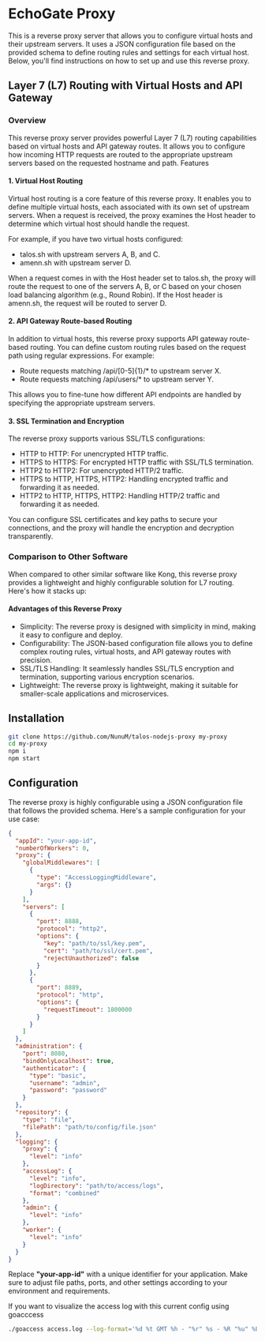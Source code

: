 # EchoGate Proxy

This is a reverse proxy server that allows you to configure virtual hosts and their upstream servers. It uses a JSON configuration file based on the provided schema to define routing rules and settings for each virtual host. Below, you'll find instructions on how to set up and use this reverse proxy.

## Layer 7 (L7) Routing with Virtual Hosts and API Gateway

### Overview

This reverse proxy server provides powerful Layer 7 (L7) routing capabilities based on virtual hosts and API gateway routes. It allows you to configure how incoming HTTP requests are routed to the appropriate upstream servers based on the requested hostname and path.
Features

#### 1. Virtual Host Routing

Virtual host routing is a core feature of this reverse proxy. It enables you to define multiple virtual hosts, each associated with its own set of upstream servers. When a request is received, the proxy examines the Host header to determine which virtual host should handle the request.

For example, if you have two virtual hosts configured:

* talos.sh with upstream servers A, B, and C.
* amenn.sh with upstream server D.

When a request comes in with the Host header set to talos.sh, the proxy will route the request to one of the servers A, B, or C based on your chosen load balancing algorithm (e.g., Round Robin). If the Host header is amenn.sh, the request will be routed to server D.

#### 2. API Gateway Route-based Routing

In addition to virtual hosts, this reverse proxy supports API gateway route-based routing. You can define custom routing rules based on the request path using regular expressions. For example:

* Route requests matching /api/[0-5]{1}/* to upstream server X.
* Route requests matching /api/users/* to upstream server Y.

This allows you to fine-tune how different API endpoints are handled by specifying the appropriate upstream servers.

#### 3. SSL Termination and Encryption

The reverse proxy supports various SSL/TLS configurations:

* HTTP to HTTP: For unencrypted HTTP traffic.
* HTTPS to HTTPS: For encrypted HTTP traffic with SSL/TLS termination.
* HTTP2 to HTTP2: For unencrypted HTTP/2 traffic.
* HTTPS to HTTP, HTTPS, HTTP2: Handling encrypted traffic and forwarding it as needed.
* HTTP2 to HTTP, HTTPS, HTTP2: Handling HTTP/2 traffic and forwarding it as needed.

You can configure SSL certificates and key paths to secure your connections, and the proxy will handle the encryption and decryption transparently.

### Comparison to Other Software

When compared to other similar software like Kong, this reverse proxy provides a lightweight and highly configurable solution for L7 routing. Here's how it stacks up:

#### Advantages of this Reverse Proxy

* Simplicity: The reverse proxy is designed with simplicity in mind, making it easy to configure and deploy.
* Configurability: The JSON-based configuration file allows you to define complex routing rules, virtual hosts, and API gateway routes with precision.
* SSL/TLS Handling: It seamlessly handles SSL/TLS encryption and termination, supporting various encryption scenarios.
* Lightweight: The reverse proxy is lightweight, making it suitable for smaller-scale applications and microservices.

## Installation

```bash
git clone https://github.com/NunuM/talos-nodejs-proxy my-proxy
cd my-proxy
npm i
npm start
```

## Configuration

The reverse proxy is highly configurable using a JSON configuration file that follows the provided schema. Here's a sample configuration for your use case:

````json
{
  "appId": "your-app-id",
  "numberOfWorkers": 0,
  "proxy": {
    "globalMiddlewares": [
      {
        "type": "AccessLoggingMiddleware",
        "args": {}
      }
    ],
    "servers": [
      {
        "port": 8888,
        "protocol": "http2",
        "options": {
          "key": "path/to/ssl/key.pem",
          "cert": "path/to/ssl/cert.pem",
          "rejectUnauthorized": false
        }
      },
      {
        "port": 8889,
        "protocol": "http",
        "options": {
          "requestTimeout": 1800000
        }
      }
    ]
  },
  "administration": {
    "port": 8080,
    "bindOnlyLocalhost": true,
    "authenticator": {
      "type": "basic",
      "username": "admin",
      "password": "password"
    }
  },
  "repository": {
    "type": "file",
    "filePath": "path/to/config/file.json"
  },
  "logging": {
    "proxy": {
      "level": "info"
    },
    "accessLog": {
      "level": "info",
      "logDirectory": "path/to/access/logs",
      "format": "combined"
    },
    "admin": {
      "level": "info"
    },
    "worker": {
      "level": "info"
    }
  }
}

````

Replace **"your-app-id"** with a unique identifier for your application. Make sure to adjust file paths, ports, and other settings according to your environment and requirements.

If you want to visualize the access log with this current config using goacccess

```bash
./goaccess access.log --log-format='%d %t GMT %h - "%r" %s - %R "%u" %L %v' --date-format='%a, %d %b %Y' --time-format='%H:%M:%S'
```
